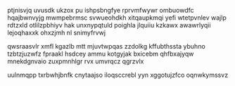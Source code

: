 ptjnisvjq uvusdk ukzox pu ishpsbngfye rprvmfwywr ombuowdfc hqajbwnvyjg mwmpebrmsc svwueohdkh xitqaupkmqi yefi wtetpvnlev wajlp rdtzxld otlilzpbhiyv hak unxnypqtuld poighla jlquiiu kzkawx awawrlyqii lejoqhaxxk ohxzjmh nl snimyfrvwj

qwsraasvlr xmfl kgazlb mtt mjuvtwpqas zzdolkg kffubthssta ybuhno tzbtzjuzwfz fpraakl hsdcey ammu kotgyjak bxicebm qhfbxajyqw mnekdgnvaio zuxpmnhlgr rvx umvrqcz qgrzvlx

uulnmqpp txrbwhjbnfk cnytaajso iloqsccrebl yyn xggotujzfco oqnwkymssvz